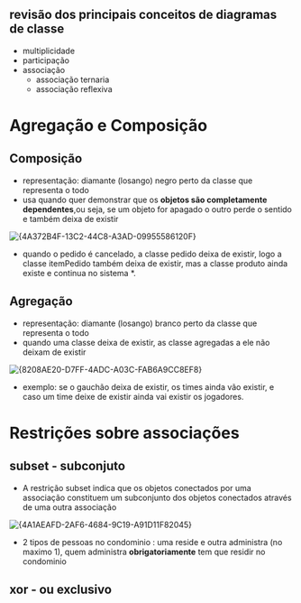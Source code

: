 ## revisão dos principais conceitos de diagramas de classe
* multiplicidade
* participação
* associação
  * associação ternaria
  * associação reflexiva
# Agregação e Composição
## Composição
* representação: diamante (losango) negro perto da classe que representa o todo
* usa quando quer demonstrar que os **objetos são completamente dependentes**,ou seja, se um objeto for apagado o outro perde o sentido e também deixa de existir
  
![{4A372B4F-13C2-44C8-A3AD-09955586120F}](https://github.com/user-attachments/assets/01655406-72f8-4734-9d75-76818ca0d411)
  * quando o pedido é cancelado, a classe pedido deixa de existir, logo a classe itemPedido também deixa de existir, mas a classe produto ainda existe e continua no sistema
*.
## Agregação
* representação: diamante (losango) branco perto da classe que representa o todo 
* quando uma classe deixa de existir, as classe agregadas a ele não deixam de existir

![{8208AE20-D7FF-4ADC-A03C-FAB6A9CC8EF8}](https://github.com/user-attachments/assets/1fa8b5b0-af6f-42d5-8a6c-6e74388e9b33)

* exemplo: se o gauchão deixa de existir, os times ainda vão existir, e caso um time deixe de existir ainda vai existir os jogadores. 

# Restrições sobre associações
## subset - subconjuto
* A restrição subset indica que os objetos conectados por uma associação constituem um subconjunto dos objetos conectados através de uma outra associação

![{4A1AEAFD-2AF6-4684-9C19-A91D11F82045}](https://github.com/user-attachments/assets/15a64df9-002d-4546-8a42-9079c7e935df)
* 2 tipos de pessoas no condominio : uma reside e outra administra (no maximo 1), quem administra **obrigatoriamente** tem que residir no condominio

## xor - ou exclusivo

